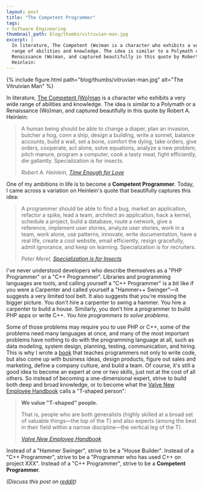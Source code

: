 ```yaml
---
layout: post
title: "The Competent Programmer"
tags:
- Software Engineering
thumbnail_path: blog/thumbs/vitruvian-man.jpg
excerpt: |
  In literature, The Competent (Wo)man is a character who exhibits a very wide 
  range of abilities and knowledge. The idea is similar to a Polymath or a 
  Renaissance (Wo)man, and captured beautifully in this quote by Robert A. 
  Heinlein:
---  
```


{% include figure.html path="blog/thumbs/vitruvian-man.jpg" alt="The Vitruivian Man" %}

In literature, [The Competent (Wo)man](http://en.wikipedia.org/wiki/Competent_man)
is a character who exhibits a very wide range of abilities and knowledge. The 
idea is similar to a Polymath or a Renaissance (Wo)man, and captured 
beautifully in this quote by Robert A. Heinlein:

<blockquote>
  <p>
    A human being should be able to change a diaper, plan an invasion, butcher 
    a hog, conn a ship, design a building, write a sonnet, balance accounts, 
    build a wall, set a bone, comfort the dying, take orders, give orders, 
    cooperate, act alone, solve equations, analyze a new problem, pitch manure, 
    program a computer, cook a tasty meal, fight efficiently, die gallantly. 
    Specialization is for insects.
  </p>
  <cite>
    Robert A. Heinlein, 
    <a href="http://www.amazon.com/dp/0441810764?ref=hello-startup-20" target="_blank">Time Enough for Love</a>
  </cite>
</blockquote>

One of my ambitions in life is to become a **Competent Programmer**. Today, I
came across a variation on Heinlein's quote that beautifully captures
this idea:

<blockquote>
  <p>
    A programmer should be able to find a bug, market an application, refactor 
    a spike, lead a team, architect an application, hack a kernel, schedule a 
    project, build a database, route a network, give a reference, implement 
    user stories, analyze user stories, work in a team, work alone, use 
    patterns, innovate, write documentation, have a real life, create a cool 
    website, email efficiently, resign gracefully, admit ignorance, and keep on 
    learning. Specialization is for recruiters.
  </p>
  <cite>
    Peter Merel,
    <a href="http://c2.com/cgi/wiki?SpecializationIsForInsects" target="_blank">Specialization is for Insects</a>
  </cite>
</blockquote>

I've never understood developers who describe themselves as a "PHP Programmer" 
or a "C++ Programmer". Libraries and programming languages are tools, and 
calling yourself a "C++ Programmer" is a bit like if you were a Carpenter and 
called yourself a "Hammer++ Swinger"&mdash;it suggests a very limited tool belt.
It also suggests that you're missing the bigger picture. You don't hire a 
carpenter to swing a hammer. You hire a carpenter to build a house. Similarly,
you don't hire a programmer to build PHP apps or write C++. *You hire 
programmers to solve problems*. 

Some of those problems may require you to use PHP or C++, some of the problems 
need many languages at once, and many of the most important problems have 
nothing to do with the programming language at all, such as data modeling, 
system design, planning, testing, communication, and hiring. This is why I 
wrote a [book](http://www.hello-startup.net/?ref=a-programmer-should)
that teaches programmers not only to write code, but also come up with business
ideas, design products, figure out sales and marketing, define a company 
culture, and build a team. Of course, it's still a good idea to become an expert
at one or two skills, just not at the cost of all others. So instead of 
becoming a one-dimensional expert, strive to build both deep and broad 
knowledge, or to become what the
[Valve New Employee Handbook](https://www.valvesoftware.com/company/Valve_Handbook_LowRes.pdf)
calls a "T-shaped person": 

<blockquote>
  <p>
    <strong>We value "T-shaped" people.</strong>
  </p>
  <p>
    That is, people who are both generalists (highly skilled at a broad set of 
    valuable things&mdash;the top of the T) and also experts (among the best in 
    their field within a narrow discipline&mdash;the vertical leg of the T).
  </p>
  <cite>
    <a href="https://www.valvesoftware.com/company/Valve_Handbook_LowRes.pdf">Valve New Employee Handbook</a>
  </cite>
</blockquote>

Instead of a "Hammer Swinger", strive to be a "House Builder". Instead of a "C++ 
Programmer", strive to be a "Programmer who has used C++ on project XXX". 
Instead of a "C++ Programmer", strive to be a **Competent Programmer**.

*(Discuss this post on [reddit](https://www.reddit.com/r/programming/comments/332iq7/the_competent_programmer/))*
